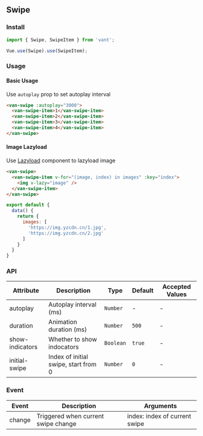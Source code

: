 ## Swipe

### Install
``` javascript
import { Swipe, SwipeItem } from 'vant';

Vue.use(Swipe).use(SwipeItem);
```

### Usage

#### Basic Usage
Use `autoplay` prop to set autoplay interval

```html
<van-swipe :autoplay="3000">
  <van-swipe-item>1</van-swipe-item>
  <van-swipe-item>2</van-swipe-item>
  <van-swipe-item>3</van-swipe-item>
  <van-swipe-item>4</van-swipe-item>
</van-swipe>
```

#### Image Lazyload
Use [Lazyload](#/zh-CN/component/lazyload) component to lazyload image

```html
<van-swipe>
  <van-swipe-item v-for="(image, index) in images" :key="index">
    <img v-lazy="image" />
  </van-swipe-item>
</van-swipe>
```

```javascript
export default {
  data() {
    return {
      images: [
        'https://img.yzcdn.cn/1.jpg',
        'https://img.yzcdn.cn/2.jpg'
      ]
    }
  }
}
```

### API

| Attribute | Description | Type | Default | Accepted Values |
|-----------|-----------|-----------|-------------|-------------|
| autoplay | Autoplay interval (ms) | `Number` | - | - |
| duration | Animation duration (ms) | `Number` | `500` | - |
| show-indicators | Whether to show indocators | `Boolean` | `true` | - |
| initial-swipe | Index of initial swipe, start from 0 | `Number` | `0` | - |

### Event

| Event | Description | Arguments |
|-----------|-----------|-----------|
| change | Triggered when current swipe change | index: index of current swipe |
